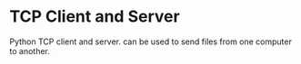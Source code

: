 # TCP Client and Server

Python TCP client and server.
can be used to send files from one computer to another.
